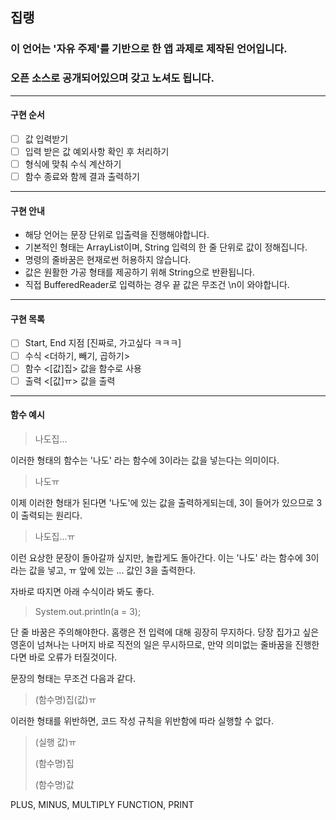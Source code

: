 ## 집랭

### 이 언어는 '자유 주제'를 기반으로 한 앱 과제로 제작된 언어입니다.
### 오픈 소스로 공개되어있으며 갖고 노셔도 됩니다.
- - -
#### 구현 순서
- [ ] 값 입력받기
- [ ] 입력 받은 값 예외사항 확인 후 처리하기
- [ ] 형식에 맞춰 수식 계산하기
- [ ] 함수 종료와 함께 결과 출력하기
- - -
#### 구현 안내
- 해당 언어는 문장 단위로 입출력을 진행해야합니다.
- 기본적인 형태는 ArrayList이며, String 입력의 한 줄 단위로 값이 정해집니다.
- 명령의 줄바꿈은 현재로썬 허용하지 않습니다.
- 값은 원활한 가공 형태를 제공하기 위해 String으로 반환됩니다.
- 직접 BufferedReader로 입력하는 경우 끝 값은 무조건 \n이 와야합니다.
- - -
#### 구현 목록
- [ ] Start, End 지점 [진짜로, 가고싶다 ㅋㅋㅋ]
- [ ] 수식 <더하기, 빼기, 곱하기>
- [ ] 함수 <[값]집> 값을 함수로 사용
- [ ] 출력 <[값]ㅠ> 값을 출력
- - - 
#### 함수 예시
> 나도집...

이러한 형태의 함수는 '나도' 라는 함수에 3이라는 값을 넣는다는 의미이다.

> 나도ㅠ

이제 이러한 형태가 된다면 '나도'에 있는 값을 출력하게되는데, 3이 들어가 있으므로 3이 출력되는 원리다.

> 나도집...ㅠ

이런 요상한 문장이 돌아갈까 싶지만, 놀랍게도 돌아간다.
이는 '나도' 라는 함수에 3이라는 값을 넣고, ㅠ 앞에 있는 ... 값인 3을 출력한다.

자바로 따지면 아래 수식이라 봐도 좋다.
> System.out.println(a = 3);

단 줄 바꿈은 주의해야한다. 홈랭은 전 입력에 대해 굉장히 무지하다.
당장 집가고 싶은 영혼이 넘쳐나는 나머지 바로 직전의 일은 무시하므로,
만약 의미없는 줄바꿈을 진행한다면 바로 오류가 터질것이다.

문장의 형태는 무조건 다음과 같다.
> (함수명)집(값)ㅠ

이러한 형태를 위반하면, 코드 작성 규칙을 위반함에 따라 실행할 수 없다.
> (실행 값)ㅠ
>
> (함수명)집
> 
> (함수명)값


PLUS, MINUS, MULTIPLY
FUNCTION, PRINT